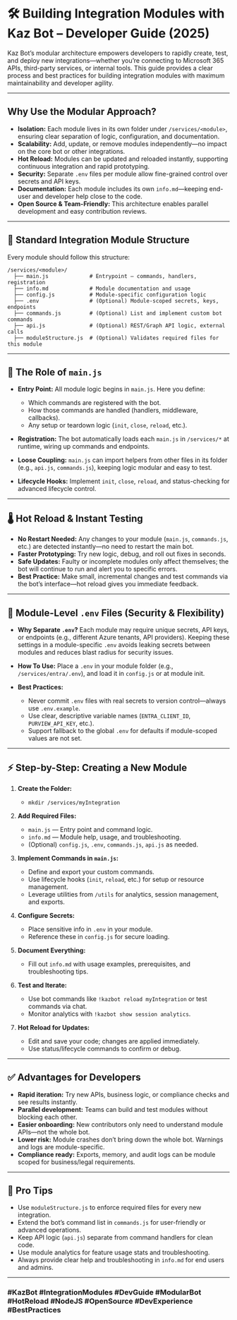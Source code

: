 # 🛠️ Building Integration Modules with Kaz Bot – Developer Guide (2025)

Kaz Bot’s modular architecture empowers developers to rapidly create, test, and deploy new integrations—whether you’re connecting to Microsoft 365 APIs, third-party services, or internal tools. This guide provides a clear process and best practices for building integration modules with maximum maintainability and developer agility.

---

## Why Use the Modular Approach?

* **Isolation:** Each module lives in its own folder under `/services/<module>`, ensuring clear separation of logic, configuration, and documentation.
* **Scalability:** Add, update, or remove modules independently—no impact on the core bot or other integrations.
* **Hot Reload:** Modules can be updated and reloaded instantly, supporting continuous integration and rapid prototyping.
* **Security:** Separate `.env` files per module allow fine-grained control over secrets and API keys.
* **Documentation:** Each module includes its own `info.md`—keeping end-user and developer help close to the code.
* **Open Source & Team-Friendly:** This architecture enables parallel development and easy contribution reviews.

---

## 🧩 Standard Integration Module Structure

Every module should follow this structure:

```
/services/<module>/
  ├── main.js             # Entrypoint – commands, handlers, registration
  ├── info.md             # Module documentation and usage
  ├── config.js           # Module-specific configuration logic
  ├── .env                # (Optional) Module-scoped secrets, keys, endpoints
  ├── commands.js         # (Optional) List and implement custom bot commands
  ├── api.js              # (Optional) REST/Graph API logic, external calls
  ├── moduleStructure.js  # (Optional) Validates required files for this module
```

---

## 📝 The Role of `main.js`

* **Entry Point:**
  All module logic begins in `main.js`. Here you define:

  * Which commands are registered with the bot.
  * How those commands are handled (handlers, middleware, callbacks).
  * Any setup or teardown logic (`init`, `close`, `reload`, etc.).
* **Registration:**
  The bot automatically loads each `main.js` in `/services/*` at runtime, wiring up commands and endpoints.
* **Loose Coupling:**
  `main.js` can import helpers from other files in its folder (e.g., `api.js`, `commands.js`), keeping logic modular and easy to test.
* **Lifecycle Hooks:**
  Implement `init`, `close`, `reload`, and status-checking for advanced lifecycle control.

---

## 🌡️ Hot Reload & Instant Testing

* **No Restart Needed:**
  Any changes to your module (`main.js`, `commands.js`, etc.) are detected instantly—no need to restart the main bot.
* **Faster Prototyping:**
  Try new logic, debug, and roll out fixes in seconds.
* **Safe Updates:**
  Faulty or incomplete modules only affect themselves; the bot will continue to run and alert you to specific errors.
* **Best Practice:**
  Make small, incremental changes and test commands via the bot’s interface—hot reload gives you immediate feedback.

---

## 🔐 Module-Level `.env` Files (Security & Flexibility)

* **Why Separate `.env`?**
  Each module may require unique secrets, API keys, or endpoints (e.g., different Azure tenants, API providers).
  Keeping these settings in a module-specific `.env` avoids leaking secrets between modules and reduces blast radius for security issues.
* **How To Use:**
  Place a `.env` in your module folder (e.g., `/services/entra/.env`), and load it in `config.js` or at module init.
* **Best Practices:**

  * Never commit `.env` files with real secrets to version control—always use `.env.example`.
  * Use clear, descriptive variable names (`ENTRA_CLIENT_ID`, `PURVIEW_API_KEY`, etc.).
  * Support fallback to the global `.env` for defaults if module-scoped values are not set.

---

## ⚡ Step-by-Step: Creating a New Module

1. **Create the Folder:**

   * `mkdir /services/myIntegration`

2. **Add Required Files:**

   * `main.js` — Entry point and command logic.
   * `info.md` — Module help, usage, and troubleshooting.
   * (Optional) `config.js`, `.env`, `commands.js`, `api.js` as needed.

3. **Implement Commands in `main.js`:**

   * Define and export your custom commands.
   * Use lifecycle hooks (`init`, `reload`, etc.) for setup or resource management.
   * Leverage utilities from `/utils` for analytics, session management, and exports.

4. **Configure Secrets:**

   * Place sensitive info in `.env` in your module.
   * Reference these in `config.js` for secure loading.

5. **Document Everything:**

   * Fill out `info.md` with usage examples, prerequisites, and troubleshooting tips.

6. **Test and Iterate:**

   * Use bot commands like `!kazbot reload myIntegration` or test commands via chat.
   * Monitor analytics with `!kazbot show session analytics`.

7. **Hot Reload for Updates:**

   * Edit and save your code; changes are applied immediately.
   * Use status/lifecycle commands to confirm or debug.

---

## ✅ Advantages for Developers

* **Rapid iteration:** Try new APIs, business logic, or compliance checks and see results instantly.
* **Parallel development:** Teams can build and test modules without blocking each other.
* **Easier onboarding:** New contributors only need to understand module APIs—not the whole bot.
* **Lower risk:** Module crashes don’t bring down the whole bot. Warnings and logs are module-specific.
* **Compliance ready:** Exports, memory, and audit logs can be module scoped for business/legal requirements.

---

## 🚀 Pro Tips

* Use `moduleStructure.js` to enforce required files for every new integration.
* Extend the bot’s command list in `commands.js` for user-friendly or advanced operations.
* Keep API logic (`api.js`) separate from command handlers for clean code.
* Use module analytics for feature usage stats and troubleshooting.
* Always provide clear help and troubleshooting in `info.md` for end users and admins.

---


### #KazBot #IntegrationModules #DevGuide #ModularBot #HotReload #NodeJS #OpenSource #DevExperience #BestPractices
